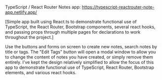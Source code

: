 TypeScript / React Router Notes app: https://typescript-reactrouter-note-app.netlify.app/

[Simple app built using React.ts to demonstrate functional use of TypeScript, the React Router, Bootstrap components, several react hooks, and passing props through multiple pages for declarations to work throughout the project.]


Use the buttons and forms on screen to create new notes, search notes by title or tags. The "Edit Tags" button will open a modal window to allow you to change the content of notes you have created, or simply remove them entirely. I've kept the design relatively simplified to allow the focus of this app to demonstrate functional use of TypeScript, React Router, Bootstrap elements, and various react hooks.